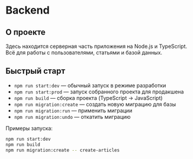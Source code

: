 # Backend

## О проекте

Здесь находится серверная часть приложения на Node.js и TypeScript. Всё для работы с пользователями, статьями и базой данных.

## Быстрый старт

- `npm run start:dev` — обычный запуск в режиме разработки
- `npm run start:prod` — запуск собранного проекта для продакшена
- `npm run build` — сборка проекта (TypeScript → JavaScript)
- `npm run migration:create` — создать новую миграцию для базы
- `npm run migration:run` — применить миграции
- `npm run migration:undo` — откатить миграцию

Примеры запуска:
```bash
npm run start:dev
npm run build
npm run migration:create -- create-articles
```